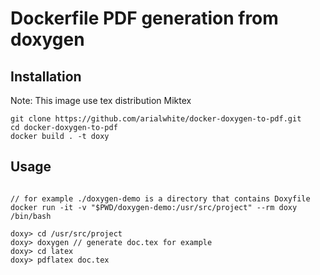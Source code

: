 # Dockerfile PDF generation from doxygen

## Installation

Note: This image use tex distribution Miktex

```
git clone https://github.com/arialwhite/docker-doxygen-to-pdf.git
cd docker-doxygen-to-pdf
docker build . -t doxy
```
## Usage

```

// for example ./doxygen-demo is a directory that contains Doxyfile
docker run -it -v "$PWD/doxygen-demo:/usr/src/project" --rm doxy /bin/bash

doxy> cd /usr/src/project
doxy> doxygen // generate doc.tex for example
doxy> cd latex
doxy> pdflatex doc.tex